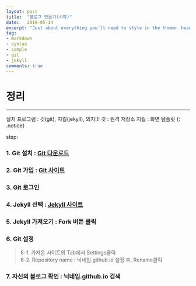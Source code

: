 ```yaml
---
layout: post
title:  "블로그 만들기(시작)"
date:   2019-05-14
excerpt: "Just about everything you'll need to style in the theme: headings, paragraphs, blockquotes, tables, code blocks, and more."
tag:
- markdown 
- syntax
- sample
- git
- jekyll
comments: true
---
```


# 정리
<hr/>

설치 프로그램 : 깃(git), 지킬(jekyll), 의지!!!
깃 : 원격 저장소
지킬 : 화면 템플릿
{: .notice}

step:
### 1. Git 설치 : <a class = "btn btn-title" href="https://git-scm.com/"> Git 다운로드</a>

### 2. Git 가입 : <a class = "btn btn-title" href="https://github.com/"> Git 사이트</a>

### 3. Git 로그인

### 4. Jekyll 선택 : <a class = "btn btn-title" href="http://jekyllthemes.org/"> Jekyll 사이트</a>

### 5. Jekyll 가져오기 : Fork 버튼 클릭

### 6. Git 설정
> 6-1. 가져온 사이트의 Tab에서 Settings클릭 </br>
> 6-2. Repository name : 닉네임.github.io 설정 후, Rename클릭

### 7. 자신의 블로그 확인 : 닉네임.github.io 검색
